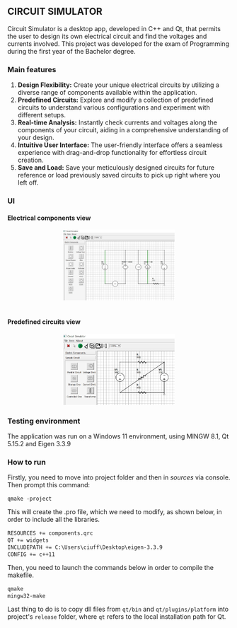 ## CIRCUIT SIMULATOR
Circuit Simulator is a desktop app, developed in C++ and Qt, that permits the user to design 
its own electrical circuit and find the voltages and currents involved. This project was developed for the exam of Programming during the first year of the Bachelor degree.

### Main features
<ol>
    <li><strong>Design Flexibility:</strong> Create your unique electrical circuits by utilizing a diverse range of components available within the application.</li>
    <li><strong>Predefined Circuits:</strong> Explore and modify a collection of predefined circuits to understand various configurations and experiment with different setups.</li>
    <li><strong>Real-time Analysis:</strong> Instantly check currents and voltages along the components of your circuit, aiding in a comprehensive understanding of your design.</li>
    <li><strong>Intuitive User Interface:</strong> The user-friendly interface offers a seamless experience with drag-and-drop functionality for effortless circuit creation.</li>
    <li><strong>Save and Load:</strong> Save your meticulously designed circuits for future reference or load previously saved circuits to pick up right where you left off.</li>
</ol>


### UI
#### Electrical components view
<div align="center">
    <img src="assets/ex_1.jpeg" width=50% alt="Ui_1"/>
</div>
<br />

#### Predefined circuits view
<div align="center">
    <img src="assets/ex_2.jpeg" width=50% alt="Ui_2"/>
</div>

### Testing environment
The application was run on a Windows 11 environment, using MINGW 8.1, Qt 5.15.2 and Eigen 3.3.9

### How to run
Firstly, you need to move into project folder and then in <i>sources</i> via console. Then prompt this command: 
```
qmake -project
```
This will create the .pro file, which we need to modify, as shown below, in order to include all the libraries. 
```
RESOURCES += components.qrc                                           
QT += widgets                                                        
INCLUDEPATH += C:\Users\ciuff\Desktop\eigen-3.3.9                       
CONFIG += c++11  
```
Then, you need to launch the commands below in order to compile the makefile.
```
qmake
mingw32-make
```
Last thing to do is to copy dll files from `qt/bin` and `qt/plugins/platform` into project's `release` folder, where `qt` refers to the local installation path for Qt.
